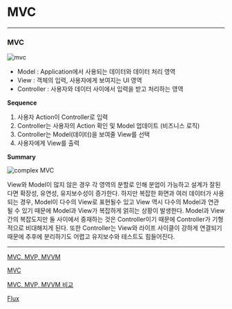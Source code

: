 # MVC

---
### MVC

![mvc](https://mblogthumb-phinf.pstatic.net/MjAxNzAzMjVfMjUw/MDAxNDkwNDM4NzI4MTIy.4ZtITJJKJW_Nj1gKST0BhKMAzqmMaYIj9PobYJMFD4Ig.xTHT-0qyRKXsA4nZ2xKPNeCxeU2-tLIc-4oyrWq5WBgg.PNG.jhc9639/mvc_role_diagram.png?type=w800)

- Model : Application에서 사용되는 데이터와 데이터 처리 영역 
- View : 객체의 입력, 사용자에게 보여지는 UI 영역
- Controller : 사용자와 데이터 사이에서 입력을 받고 처리하는 영역


**Sequence**

1. 사용자 Action이 Controller로 입력
2. Controller는 사용자의 Action 확인 및 Model 업데이트 (비즈니스 로직)
3. Controller는 Model(데이터)을 보여줄 View를 선택
4. 사용자에게 View를 출력


**Summary**

![complex MVC](https://img1.daumcdn.net/thumb/R1280x0/?scode=mtistory2&fname=https%3A%2F%2Fblog.kakaocdn.net%2Fdn%2FALrHe%2FbtqBTMSuHfN%2FZlW9i9ET34e90APgCRChk1%2Fimg.png)

View와 Model이 많지 않은 경우 각 영역의 분할로 인해 분업이 가능하고 설계가 잘된다면 확장성, 유연성, 유지보수성이 증가한다. 
하지만 복잡한 화면과 여러 데이터가 사용되는 경우, Model이 다수의 View로 표현될수 있고 View 역시 다수의 Model과 연관 될 수 있기 때문에 Model과 View가 복잡하게 얽히는 상황이 발생한다. 
Model과 View간의 복잡도지만 둘 사이에서 중재하는 것은 Controller이기 때문에 Controller가 기형적으로 비대해지게 된다. 또한 Controller는 View와 라이프 사이클이 강하게 연결되기 때문에 추후에 분리하기도 어렵고 유지보수와 테스트도 힘들어진다.




---
[MVC, MVP, MVVM](https://beomy.tistory.com/43)

[MVC](https://m.blog.naver.com/jhc9639/220967034588)

[MVC, MVP, MVVM 비교](https://magi82.github.io/android-mvc-mvp-mvvm/)

[Flux](https://beomy.tistory.com/44)

